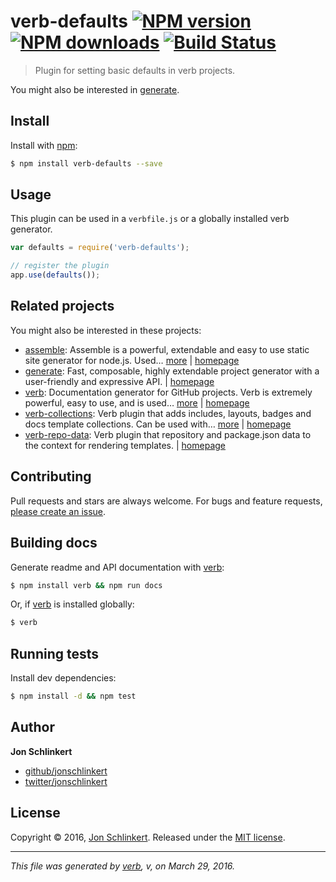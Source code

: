 # verb-defaults [![NPM version](https://img.shields.io/npm/v/verb-defaults.svg?style=flat)](https://www.npmjs.com/package/verb-defaults) [![NPM downloads](https://img.shields.io/npm/dm/verb-defaults.svg?style=flat)](https://npmjs.org/package/verb-defaults) [![Build Status](https://img.shields.io/travis/verbose/verb-defaults.svg?style=flat)](https://travis-ci.org/verbose/verb-defaults)

> Plugin for setting basic defaults in verb projects.

You might also be interested in [generate](https://github.com/generate/generate).

## Install

Install with [npm](https://www.npmjs.com/):

```sh
$ npm install verb-defaults --save
```

## Usage

This plugin can be used in a `verbfile.js` or a globally installed verb generator.

```js
var defaults = require('verb-defaults');

// register the plugin
app.use(defaults());
```

## Related projects

You might also be interested in these projects:

* [assemble](https://www.npmjs.com/package/assemble): Assemble is a powerful, extendable and easy to use static site generator for node.js. Used… [more](https://www.npmjs.com/package/assemble) | [homepage](https://github.com/assemble/assemble)
* [generate](https://www.npmjs.com/package/generate): Fast, composable, highly extendable project generator with a user-friendly and expressive API. | [homepage](https://github.com/generate/generate)
* [verb](https://www.npmjs.com/package/verb): Documentation generator for GitHub projects. Verb is extremely powerful, easy to use, and is used… [more](https://www.npmjs.com/package/verb) | [homepage](https://github.com/verbose/verb)
* [verb-collections](https://www.npmjs.com/package/verb-collections): Verb plugin that adds includes, layouts, badges and docs template collections. Can be used with… [more](https://www.npmjs.com/package/verb-collections) | [homepage](https://github.com/verbose/verb-collections)
* [verb-repo-data](https://www.npmjs.com/package/verb-repo-data): Verb plugin that repository and package.json data to the context for rendering templates. | [homepage](https://github.com/jonschlinkert/verb-repo-data)

## Contributing

Pull requests and stars are always welcome. For bugs and feature requests, [please create an issue](https://github.com/jonschlinkert/verb-defaults/issues/new).

## Building docs

Generate readme and API documentation with [verb](https://github.com/verbose/verb):

```sh
$ npm install verb && npm run docs
```

Or, if [verb](https://github.com/verbose/verb) is installed globally:

```sh
$ verb
```

## Running tests

Install dev dependencies:

```sh
$ npm install -d && npm test
```

## Author

**Jon Schlinkert**

* [github/jonschlinkert](https://github.com/jonschlinkert)
* [twitter/jonschlinkert](http://twitter.com/jonschlinkert)

## License

Copyright © 2016, [Jon Schlinkert](https://github.com/jonschlinkert).
Released under the [MIT license](https://github.com/verbose/verb-defaults/blob/master/LICENSE).

***

_This file was generated by [verb](https://github.com/verbose/verb), v, on March 29, 2016._